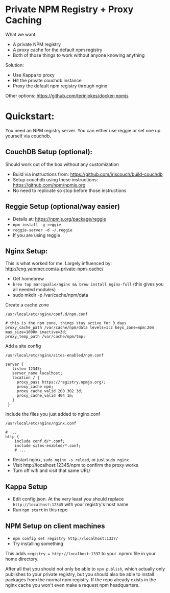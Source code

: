Private NPM Registry + Proxy Caching
====

What we want:
- A private NPM registry
- A proxy cache for the default npm registry
- Both of those things to work without anyone knowing anything

Solution:
- Use Kappa to proxy
- Hit the private couchdb instance
- Proxy the default npm registry through nginx

Other options: https://github.com/terinjokes/docker-npmjs

Quickstart:
====

You need an NPM registry server. You can either use reggie or set one up yourself via couchdb.

CouchDB Setup (optional):
----

Should work out of the box without any customization

- Build via instructions from: https://github.com/iriscouch/build-couchdb
- Setup couchdb using these instructions: https://github.com/npm/npmjs.org
- No need to replicate so stop before those instructions

Reggie Setup (optional/way easier)
----

- Details at: https://npmjs.org/package/reggie
- `npm install -g reggie`
- `reggie-server -d ~/.reggie`
- If you are using reggie

Nginx Setup:
----

This is what worked for me. Largely influenced by: http://eng.yammer.com/a-private-npm-cache/

- Get homebrew
- `brew tap marcqualie/nginx && brew install nginx-full` (this gives you all needed modules)
- sudo mkdir -p /var/cache/npm/data

Create a cache zone

    /usr/local/etc/nginx/conf.d/npm.conf

    # this is the npm zone, things stay active for 3 days
    proxy_cache_path /var/cache/npm/data levels=1:2 keys_zone=npm:20m max_size=1000m inactive=3d;
    proxy_temp_path /var/cache/npm/tmp;

Add a site config

    /usr/local/etc/nginx/sites-enabled/npm.conf

    server {
       listen 12345;
       server_name localhost;
       location / {
         proxy_pass https://registry.npmjs.org/;
         proxy_cache npm;
         proxy_cache_valid 200 302 3d;
         proxy_cache_valid 404 1m;
       }
     }

Include the files you just added to nginx.conf

    /usr/local/etc/nginx/nginx.conf

    # ...
    http {
        include conf.d/*.conf;
        include sites-enabled/*.conf;
        # ...

- Restart nginx, `sudo nginx -s reload`, or just `sudo nginx`
- Visit http://localhost:12345/npm to confirm the proxy works
- Turn off wifi and visit that same URL!

Kappa Setup
----

- Edit config.json. At the very least you should replace
  `http://localhost:12345` with your registry's host name
- Run `npm start` in this repo

NPM Setup on client machines
----

- `npm config set registry http://localhost:1337/`
- Try installing something

This adds `registry = http://localhost:1337` to your .npmrc file in your home directory.

After all that you should not only be able to `npm publish`, which actually only publishes to your private registry, but you should also be able to install packages from the normal npm registry. If the repo already exists in the nginx cache you won't even make a request npm headquarters.
